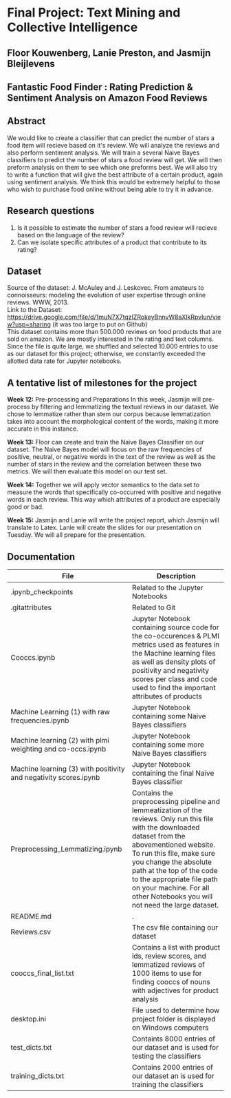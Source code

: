 # Final Project: Text Mining and Collective Intelligence
## Floor Kouwenberg, Lanie Preston, and Jasmijn Bleijlevens 

## Fantastic Food Finder : Rating Prediction & Sentiment Analysis on Amazon Food Reviews

## Abstract
We would like to create a classifier that can predict the number of stars a food item will recieve based on it's review. We will analyze the reviews and also perform sentiment analysis. We will train a several Naive Bayes classifiers to predict the number of stars a food review will get. We will then preform analysis on them to see which one preforms best. We will also try to write a function that will give the best attribute of a certain product, again using sentiment analysis. We think this would be extremely helpful to those who wish to purchase food online without being able to try it in advance.     

## Research questions
1. Is it possible to estimate the number of stars a food review will recieve based on the language of the review?
2. Can we isolate specific attributes of a product that contribute to its rating?

## Dataset
Source of the dataset: J. McAuley and J. Leskovec. From amateurs to connoisseurs: modeling the evolution of user expertise through online reviews. WWW, 2013.  
Link to the Dataset: https://drive.google.com/file/d/1muN7X7tqzIZRokeyBnnvW8aXlkRpvIun/view?usp=sharing (it was too large to put on Github)  
This dataset contains more than 500.000 reviews on food products that are sold on amazon. We are mostly interested in the rating and text columns. Since the file is quite large, we shuffled and selected 10.000 entries to use as our dataset for this project; otherwise, we constantly exceeded the allotted data rate for Jupyter notebooks. 


## A tentative list of milestones for the project
**Week 12:** Pre-processing and Preparations
In this week, Jasmijn will pre-process by filtering and lemmatizing the textual reviews in our dataset. We chose to lemmatize rather than stem our corpus because lemmatization takes into account the morphological content of the words, making it more accurate in this instance.

**Week 13:**
Floor can create and train the Naive Bayes Classifier on our dataset. The Naive Bayes model will focus on the raw frequencies of positive, neutral, or negative words in the text of the review as well as the number of stars in the review and the correlation between these two metrics. We will then evaluate this model on our test set.    

**Week 14:**
Together we will apply vector semantics to the data set to measure the words that specifically co-occurred with positive and negative words in each review. This way which attributes of a product are especially good or bad. 
 
**Week 15:**
Jasmijn and Lanie will write the project report, which Jasmijn will translate to Latex. Lanie will create the slides for our presentation on Tuesday. We will all prepare for the presentation. 

## Documentation
| File | Description |
| --- | --- |
| .ipynb_checkpoints	| Related to the Jupyter Notebooks | 
| .gitattributes	| Related to Git | 
| Cooccs.ipynb	| Jupyter Notebook containing source code for the co-occurences & PLMI metrics used as features in the Machine learning files as well as density plots of positivity and negativity scores per class and code used to find the important attributes of products| 
| Machine Learning (1) with raw frequencies.ipynb	| Jupyter Notebook containing some Naive Bayes classifiers | 
| Machine learning (2) with plmi weighting and co-occs.ipynb | Jupyter Notebook containing some more Naive Bayes classifiers | 
| Machine learning (3) with positivity and negativity scores.ipynb	| Jupyter Notebook containing the final Naive Bayes classifier | 
| Preprocessing_Lemmatizing.ipynb	| Contains the preprocessing pipeline and lemmeatization of the reviews. Only run this file with the downloaded dataset from the abovementioned website. To run this file, make sure you change the absolute path at the top of the code to the appropriate file path on your machine. For all other Notebooks you will not need the large dataset. |
| README.md	| . |
| Reviews.csv	| The csv file containing our dataset |
| cooccs_final_list.txt	| Contains a list with product ids, review scores, and lemmatized reviews of 1000 items to use for finding cooccs of nouns with adjectives for product analysis | 
| desktop.ini	| File used to determine how project folder is displayed on Windows computers | 
| test_dicts.txt	| Containts 8000 entries of our dataset and is used for testing the classifiers |
| training_dicts.txt | Contains 2000 entries of our dataset an is used for training the classifiers |
